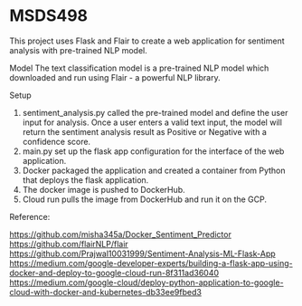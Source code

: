 # MSDS498

This project uses Flask and Flair to create a web application for sentiment analysis with pre-trained NLP model.

Model
The text classification model is a pre-trained NLP model which downloaded and run using Flair - a powerful NLP library.

Setup 
1. sentiment_analysis.py called the pre-trained model and define the user input for analysis. Once a user enters a valid text input, the model will return the sentiment analysis result as Positive or Negative with a confidence score.
2. main.py set up the flask app configuration for the interface of the web application.
3. Docker packaged the application and created a container from Python that deploys the flask application.
4. The docker image is pushed to DockerHub.
5. Cloud run pulls the image from DockerHub and run it on the GCP.

Reference:

https://github.com/misha345a/Docker_Sentiment_Predictor
https://github.com/flairNLP/flair
https://github.com/Prajwal10031999/Sentiment-Analysis-ML-Flask-App
https://medium.com/google-developer-experts/building-a-flask-app-using-docker-and-deploy-to-google-cloud-run-8f311ad36040
https://medium.com/google-cloud/deploy-python-application-to-google-cloud-with-docker-and-kubernetes-db33ee9fbed3
